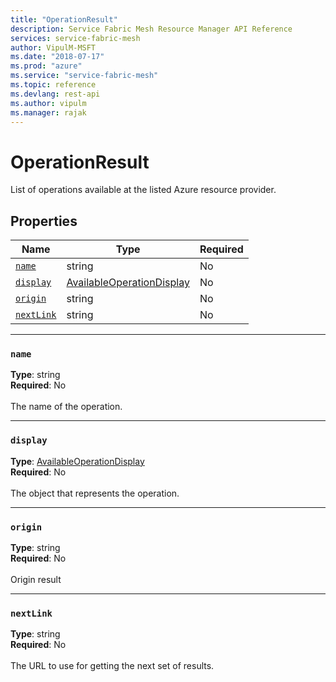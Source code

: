 ```yaml
---
title: "OperationResult"
description: Service Fabric Mesh Resource Manager API Reference
services: service-fabric-mesh
author: VipulM-MSFT
ms.date: "2018-07-17"
ms.prod: "azure"
ms.service: "service-fabric-mesh"
ms.topic: reference
ms.devlang: rest-api
ms.author: vipulm
ms.manager: rajak
---
```

# OperationResult

List of operations available at the listed Azure resource provider.

## Properties
| Name | Type | Required |
| --- | --- | --- |
| [`name`](#name) | string | No |
| [`display`](#display) | [AvailableOperationDisplay](sfmeshrp-model-availableoperationdisplay.md) | No |
| [`origin`](#origin) | string | No |
| [`nextLink`](#nextlink) | string | No |

____
### `name`
__Type__: string <br/>
__Required__: No<br/>
<br/>
The name of the operation.

____
### `display`
__Type__: [AvailableOperationDisplay](sfmeshrp-model-availableoperationdisplay.md) <br/>
__Required__: No<br/>
<br/>
The object that represents the operation.

____
### `origin`
__Type__: string <br/>
__Required__: No<br/>
<br/>
Origin result

____
### `nextLink`
__Type__: string <br/>
__Required__: No<br/>
<br/>
The URL to use for getting the next set of results.
